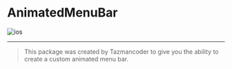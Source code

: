# AnimatedMenuBar

![ios](https://img.shields.io/badge/iOS-16-blue)

----
> This package was created by Tazmancoder to give you the ability to create a custom
animated menu bar.


